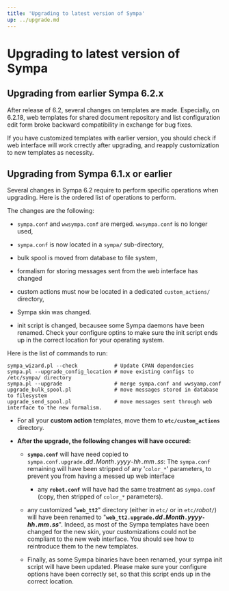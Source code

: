```yaml
---
title: 'Upgrading to latest version of Sympa'
up: ../upgrade.md
---
```


Upgrading to latest version of Sympa
====================================

Upgrading from earlier Sympa 6.2.x
----------------------------------

After release of 6.2, several changes on templates are made. Especially, on 6.2.18, web templates for shared document repository and list configuration edit form broke backward compatibility in exchange for bug fixes.

If you have customized templates with earlier version, you should check if web interface will work crrectly after upgrading, and reapply customization to new templates as necessity.

Upgrading from Sympa 6.1.x or earlier
-------------------------------------

Several changes in Sympa 6.2 require to perform specific operations when upgrading. Here is the ordered list of operations to perform.

The changes are the following:

  - `sympa.conf` and `wwsympa.conf` are merged. `wwsympa.conf` is no longer used,

  - `sympa.conf` is now located in a `sympa/` sub-directory,

  - bulk spool is moved from database to file system,

  - formalism for storing messages sent from the web interface has changed

  - custom actions must now be located in a dedicated `custom_actions/` directory,

  - Sympa skin was changed.

  - init script is changed, becausee some Sympa daemons have been renamed. Check your configure optins to make sure the init script ends up in the correct location for your operating system.

Here is the list of commands to run:

``` code
sympa_wizard.pl --check            # Update CPAN dependencies
sympa.pl --upgrade_config_location # move existing configs to /etc/sympa/ directory
sympa.pl --upgrade                 # merge sympa.conf and wwsyamp.conf
upgrade_bulk_spool.pl              # move messages stored in database to filesystem
upgrade_send_spool.pl              # move messages sent through web interface to the new formalism.
```

  - For all your **custom action** templates, move them to **`etc/custom_actions`** directory.
  - **After the upgrade, the following changes will have occured:**

      - **`sympa.conf`** will have need copied to `sympa.conf.upgrade.`_dd_`.`_Month_`.`_yyyy_`-`_hh_`.`_mm_`.`_ss_: The `sympa.conf` remaining will have been stripped of any '`color_*`' parameters, to prevent you from having a messed up web interface

          - any **`robot.conf`** will have had the same treatment as `sympa.conf` (copy, then stripped of `color_*` parameters).

      - any customized "**`web_tt2`**" directory (either in `etc/` or in `etc/`_robot_`/`) will have been renamed to "**`web_tt2.upgrade.`_dd_`.`_Month_`.`_yyyy_`-`_hh_`.`_mm_`.`_ss_**". Indeed, as most of the Sympa templates have been changed for the new skin, your customizations could not be compliant to the new web interface. You should see how to reintroduce them to the new templates.

      - Finally, as some Sympa binaries have been renamed, your sympa init script will have been updated. Please make sure your configure options have been correctly set, so that this script ends up in the correct location.


